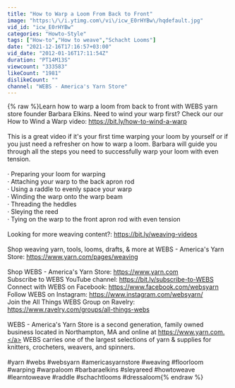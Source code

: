 ```yaml
---
title: "How to Warp a Loom From Back to Front"
image: "https:\/\/i.ytimg.com\/vi\/icw_E0rHYBw\/hqdefault.jpg"
vid_id: "icw_E0rHYBw"
categories: "Howto-Style"
tags: ["How-to","How to weave","Schacht Looms"]
date: "2021-12-16T17:16:57+03:00"
vid_date: "2012-01-16T17:11:54Z"
duration: "PT14M13S"
viewcount: "333583"
likeCount: "1981"
dislikeCount: ""
channel: "WEBS - America's Yarn Store"
---
```

{% raw %}Learn how to warp a loom from back to front with WEBS yarn store founder Barbara Elkins. Need to wind your warp first? Check our our How to Wind a Warp video: <a rel="nofollow" target="blank" href="https://bit.ly/how-to-wind-a-warp">https://bit.ly/how-to-wind-a-warp</a><br /><br />This is a great video if it's your first time warping your loom by yourself or if you just need a refresher on how to warp a loom. Barbara will guide you through all the steps you need to successfully warp your loom with even tension.<br /><br />·        Preparing your loom for warping<br />·        Attaching your warp to the back apron rod<br />·        Using a raddle to evenly space your warp<br />·        Winding the warp onto the warp beam<br />·        Threading the heddles<br />·        Sleying the reed<br />·        Tying on the warp to the front apron rod with even tension<br /><br />Looking for more weaving content?: <a rel="nofollow" target="blank" href="https://bit.ly/weaving-videos">https://bit.ly/weaving-videos</a><br /><br />Shop weaving yarn, tools, looms, drafts, &amp; more at WEBS - America's Yarn Store: <a rel="nofollow" target="blank" href="https://www.yarn.com/pages/weaving">https://www.yarn.com/pages/weaving</a><br /><br />Shop WEBS - America's Yarn Store: <a rel="nofollow" target="blank" href="https://www.yarn.com">https://www.yarn.com</a>                          <br />Subscribe to WEBS YouTube channel: <a rel="nofollow" target="blank" href="https://bit.ly/subscribe-to-WEBS">https://bit.ly/subscribe-to-WEBS</a>                          <br />Connect with WEBS on Facebook: <a rel="nofollow" target="blank" href="https://www.facebook.com/websyarn">https://www.facebook.com/websyarn</a>                          <br />Follow WEBS on Instagram: <a rel="nofollow" target="blank" href="https://www.instagram.com/websyarn/">https://www.instagram.com/websyarn/</a>                          <br />Join the All Things WEBS Group on Ravelry: <a rel="nofollow" target="blank" href="https://www.ravelry.com/groups/all-things-webs">https://www.ravelry.com/groups/all-things-webs</a>         <br />      <br />WEBS - America's Yarn Store is a second generation, family owned business located in Northampton, MA and online at <a rel="nofollow" target="blank" href="https://www.yarn.com.">https://www.yarn.com.</a> WEBS carries one of the largest selections of yarn &amp; supplies for knitters, crocheters, weavers, and spinners.  <br />              <br />#yarn #webs #websyarn #americasyarnstore #weaving #floorloom #warping #warpaloom #barbaraelkins #sleyareed #howtoweave #learntoweave #raddle #schachtlooms #dressaloom{% endraw %}

